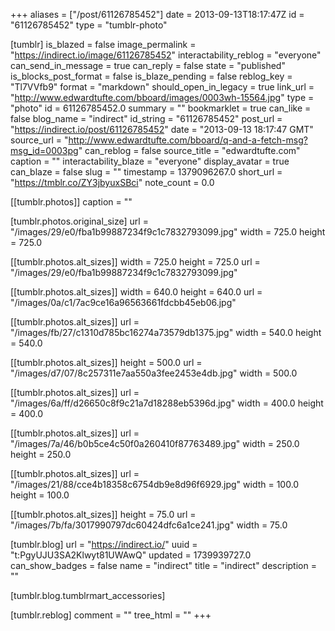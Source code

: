 +++
aliases = ["/post/61126785452"]
date = 2013-09-13T18:17:47Z
id = "61126785452"
type = "tumblr-photo"

[tumblr]
is_blazed = false
image_permalink = "https://indirect.io/image/61126785452"
interactability_reblog = "everyone"
can_send_in_message = true
can_reply = false
state = "published"
is_blocks_post_format = false
is_blaze_pending = false
reblog_key = "Tl7VVfb9"
format = "markdown"
should_open_in_legacy = true
link_url = "http://www.edwardtufte.com/bboard/images/0003wh-15564.jpg"
type = "photo"
id = 61126785452.0
summary = ""
bookmarklet = true
can_like = false
blog_name = "indirect"
id_string = "61126785452"
post_url = "https://indirect.io/post/61126785452"
date = "2013-09-13 18:17:47 GMT"
source_url = "http://www.edwardtufte.com/bboard/q-and-a-fetch-msg?msg_id=0003pg"
can_reblog = false
source_title = "edwardtufte.com"
caption = ""
interactability_blaze = "everyone"
display_avatar = true
can_blaze = false
slug = ""
timestamp = 1379096267.0
short_url = "https://tmblr.co/ZY3jbyuxSBci"
note_count = 0.0

[[tumblr.photos]]
caption = ""

[tumblr.photos.original_size]
url = "/images/29/e0/fba1b99887234f9c1c7832793099.jpg"
width = 725.0
height = 725.0

[[tumblr.photos.alt_sizes]]
width = 725.0
height = 725.0
url = "/images/29/e0/fba1b99887234f9c1c7832793099.jpg"

[[tumblr.photos.alt_sizes]]
width = 640.0
height = 640.0
url = "/images/0a/c1/7ac9ce16a96563661fdcbb45eb06.jpg"

[[tumblr.photos.alt_sizes]]
url = "/images/fb/27/c1310d785bc16274a73579db1375.jpg"
width = 540.0
height = 540.0

[[tumblr.photos.alt_sizes]]
height = 500.0
url = "/images/d7/07/8c257311e7aa550a3fee2453e4db.jpg"
width = 500.0

[[tumblr.photos.alt_sizes]]
url = "/images/6a/ff/d26650c8f9c21a7d18288eb5396d.jpg"
width = 400.0
height = 400.0

[[tumblr.photos.alt_sizes]]
url = "/images/7a/46/b0b5ce4c50f0a260410f87763489.jpg"
width = 250.0
height = 250.0

[[tumblr.photos.alt_sizes]]
url = "/images/21/88/cce4b18358c6754db9e8d96f6929.jpg"
width = 100.0
height = 100.0

[[tumblr.photos.alt_sizes]]
height = 75.0
url = "/images/7b/fa/3017990797dc60424dfc6a1ce241.jpg"
width = 75.0

[tumblr.blog]
url = "https://indirect.io/"
uuid = "t:PgyUJU3SA2Klwyt81UWAwQ"
updated = 1739939727.0
can_show_badges = false
name = "indirect"
title = "indirect"
description = ""

[tumblr.blog.tumblrmart_accessories]

[tumblr.reblog]
comment = ""
tree_html = ""
+++
